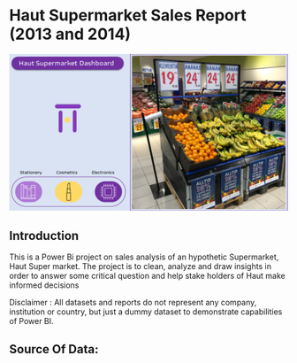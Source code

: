 # Haut  Supermarket Sales Report (2013 and 2014)

![Slide1](https://github.com/Abdur-RasheedAde/Financial_Report/blob/main/Slide1.PNG)

##  Introduction
This is a Power Bi project on sales analysis of an hypothetic Supermarket, Haut Super market. The project is to clean, analyze and draw insights in order to answer some critical question and help stake holders of Haut make informed decisions

Disclaimer : All datasets and reports do not represent any company, institution or country, but just a dummy dataset to demonstrate capabilities of Power BI.

## Source Of Data:
